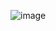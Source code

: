 ![image](https://user-images.githubusercontent.com/87437869/168425414-fb0f76c4-2066-4c82-9d47-9d3a8a7fa6d4.png)
